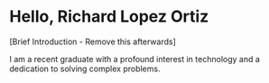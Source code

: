 # Hello, Richard Lopez Ortiz

[Brief Introduction - Remove this afterwards]

I am a recent graduate with a profound interest in technology and a dedication to solving complex problems.
